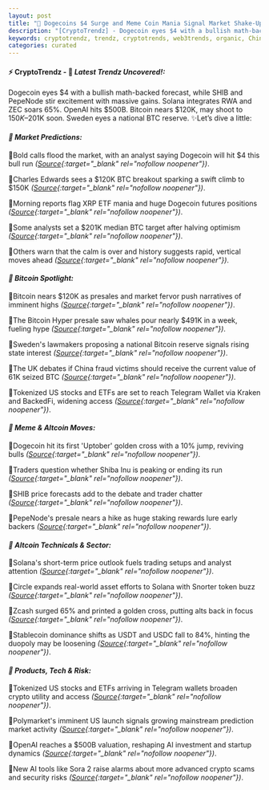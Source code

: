 ```yaml
---
layout: post
title: "🌇 Dogecoins $4 Surge and Meme Coin Mania Signal Market Shake-Up"
description: "[CryptoTrendz] - Dogecoin eyes $4 with a bullish math-backed forecast, while SHIB and PepeNode stir excitement with massive gains. Solana integrates RWA and ZEC soars 65%. OpenAI hits $500B. Bitcoin nears $120K, may shoot to $150K–$201K soon. Sweden eyes a national BTC reserve."
keywords: cryptotrendz, trendz, cryptotrends, web3trends, organic, China, Crypto, Bitcoin, Dogecoin, XRP, Token
categories: curated
---
```


#### ⚡ CryptoTrendz - 📌 *Latest Trendz Uncovered!:*

Dogecoin eyes $4 with a bullish math-backed forecast, while SHIB and PepeNode stir excitement with massive gains. Solana integrates RWA and ZEC soars 65%. OpenAI hits $500B. Bitcoin nears $120K, may shoot to $150K–$201K soon. Sweden eyes a national BTC reserve. ✨Let’s dive a little:


#### *🔖 Market Predictions:*  

🔹Bold calls flood the market, with an analyst saying Dogecoin will hit $4 this bull run *([Source](https://s.avyag.com/780r){:target="_blank" rel="nofollow noopener"})*.  

🔹Charles Edwards sees a $120K BTC breakout sparking a swift climb to $150K *([Source](https://s.avyag.com/hdoo){:target="_blank" rel="nofollow noopener"})*.  

🔹Morning reports flag XRP ETF mania and huge Dogecoin futures positions *([Source](https://s.avyag.com/ieki){:target="_blank" rel="nofollow noopener"})*.  

🔹Some analysts set a $201K median BTC target after halving optimism *([Source](https://s.avyag.com/lzbn){:target="_blank" rel="nofollow noopener"})*.  

🔹Others warn that the calm is over and history suggests rapid, vertical moves ahead *([Source](https://s.avyag.com/mccq){:target="_blank" rel="nofollow noopener"})*.  

#### *🔖 Bitcoin Spotlight:*  

🔹Bitcoin nears $120K as presales and market fervor push narratives of imminent highs *([Source](https://s.avyag.com/xvdg){:target="_blank" rel="nofollow noopener"})*.  

🔹The Bitcoin Hyper presale saw whales pour nearly $491K in a week, fueling hype *([Source](https://s.avyag.com/373m){:target="_blank" rel="nofollow noopener"})*.  

🔹Sweden's lawmakers proposing a national Bitcoin reserve signals rising state interest *([Source](https://s.avyag.com/im3b){:target="_blank" rel="nofollow noopener"})*.  

🔹The UK debates if China fraud victims should receive the current value of 61K seized BTC *([Source](https://s.avyag.com/a6k6){:target="_blank" rel="nofollow noopener"})*.  

🔹Tokenized US stocks and ETFs are set to reach Telegram Wallet via Kraken and BackedFi, widening access *([Source](https://s.avyag.com/rufr){:target="_blank" rel="nofollow noopener"})*.  

#### *🔖 Meme & Altcoin Moves:*  

🔹Dogecoin hit its first 'Uptober' golden cross with a 10% jump, reviving bulls *([Source](https://s.avyag.com/1hfc){:target="_blank" rel="nofollow noopener"})*.  

🔹Traders question whether Shiba Inu is peaking or ending its run *([Source](https://s.avyag.com/jzml){:target="_blank" rel="nofollow noopener"})*.  

🔹SHIB price forecasts add to the debate and trader chatter *([Source](https://s.avyag.com/87dq){:target="_blank" rel="nofollow noopener"})*.  

🔹PepeNode's presale nears a hike as huge staking rewards lure early backers *([Source](https://s.avyag.com/yufu){:target="_blank" rel="nofollow noopener"})*.  

#### *🔖 Altcoin Technicals & Sector:*  

🔹Solana's short-term price outlook fuels trading setups and analyst attention *([Source](https://s.avyag.com/9u5g){:target="_blank" rel="nofollow noopener"})*.  

🔹Circle expands real-world asset efforts to Solana with Snorter token buzz *([Source](https://s.avyag.com/p01x){:target="_blank" rel="nofollow noopener"})*.  

🔹Zcash surged 65% and printed a golden cross, putting alts back in focus *([Source](https://s.avyag.com/5duz){:target="_blank" rel="nofollow noopener"})*.  

🔹Stablecoin dominance shifts as USDT and USDC fall to 84%, hinting the duopoly may be loosening *([Source](https://s.avyag.com/7gf6){:target="_blank" rel="nofollow noopener"})*.  

#### *🔖 Products, Tech & Risk:*  

🔹Tokenized US stocks and ETFs arriving in Telegram wallets broaden crypto utility and access *([Source](https://s.avyag.com/rufr){:target="_blank" rel="nofollow noopener"})*.  

🔹Polymarket's imminent US launch signals growing mainstream prediction market activity *([Source](https://s.avyag.com/ecgz){:target="_blank" rel="nofollow noopener"})*.  

🔹OpenAI reaches a $500B valuation, reshaping AI investment and startup dynamics *([Source](https://s.avyag.com/9h7z){:target="_blank" rel="nofollow noopener"})*.  

🔹New AI tools like Sora 2 raise alarms about more advanced crypto scams and security risks *([Source](https://s.avyag.com/2cs0){:target="_blank" rel="nofollow noopener"})*.